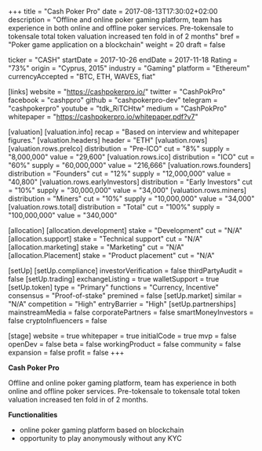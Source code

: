 +++
title = "Cash Poker Pro"
date = 2017-08-13T17:30:02+02:00
description = "Offline and online poker gaming platform, team has experience in both online and offline poker services. Pre-tokensale to tokensale total token valuation increased ten fold in of 2 months"
bref = "Poker game application on a blockchain"
weight = 20
draft = false

ticker = "CASH"
startDate = 2017-10-26
endDate = 2017-11-18
Rating = "73%"
origin = "Cyprus, 2015"
industry = "Gaming"
platform = "Ethereum"
currencyAccepted = "BTC, ETH, WAVES, fiat"

[links]
  website = "https://cashpokerpro.io/"
  twitter = "CashPokPro"
  facebook = "cashppro"
  github = "cashpokerpro-dev"
  telegram = "cashpokerpro"
  youtube = "tdk_RiTCHtw"
  medium = "CashPokPro"
  whitepaper = "https://cashpokerpro.io/whitepaper.pdf?v7"

[valuation]
  [valuation.info]
    recap = "Based on interview and whitepaper figures."
  [valuation.headers]
    header = "ETH"
  [valuation.rows]
    [valuation.rows.preIco]
      distribution = "Pre-ICO"
      cut = "8%"
      supply = "8,000,000"
      value = "29,600"
    [valuation.rows.ico]
      distribution = "ICO"
      cut = "60%"
      supply = "60,000,000"
      value = "216,666"
    [valuation.rows.founders]
      distribution = "Founders"
      cut = "12%"
      supply = "12,000,000"
      value = "40,800"
    [valuation.rows.earlyInvestors]
      distribution = "Early Investors"
      cut = "10%"
      supply = "30,000,000"
      value = "34,000"
    [valuation.rows.miners]
      distribution = "Miners"
      cut = "10%"
      supply = "10,000,000"
      value = "34,000"
    [valuation.rows.total]
      distribution = "Total"
      cut = "100%"
      supply = "100,000,000"
      value = "340,000"

[allocation]
  [allocation.development]
    stake = "Development"
    cut = "N/A"
  [allocation.support]
    stake = "Technical support"
    cut = "N/A"
  [allocation.marketing]
    stake = "Marketing"
    cut = "N/A"
  [allocation.Placement]
    stake = "Product placement"
    cut = "N/A"

[setUp]
  [setUp.compliance]
    investorVerification = false
    thirdPartyAudit = false
  [setUp.trading]
    exchangeListing = true
    walletSupport = true
  [setUp.token]
    type = "Primary"
    functions = "Currency, Incentive"
    consensus = "Proof-of-stake"
    premined = false
  [setUp.market]
    similar = "N/A"
    competition = "High"
    entryBarrier = "High"
  [setUp.partnerships]
    mainstreamMedia = false
    corporatePartners = false
    smartMoneyInvestors = false
    cryptoInfluencers = false

[stage]
  website = true
  whitepaper = true
  initialCode = true
  mvp = false
  openDev = false
  beta = false
  workingProduct = false
  community = false
  expansion = false
  profit = false
+++

**Cash Poker Pro**

Offline and online poker gaming platform, team has experience in both online and offline poker services. Pre-tokensale to tokensale total token valuation increased ten fold in of 2 months.

**Functionalities**

- online poker gaming platform based on blockchain
- opportunity to play anonymously without any KYC
